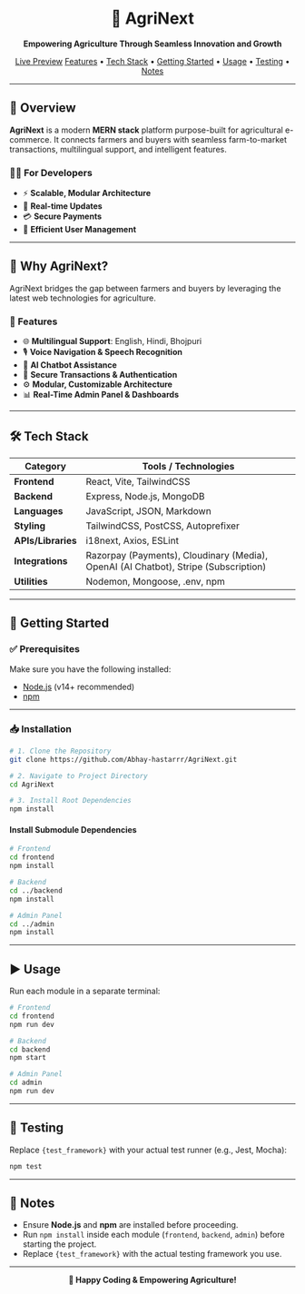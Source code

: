 <!-- Banner Image or Logo (optional, uncomment if you have a logo) -->
<!-- <p align="center">
  <img src="path_to_logo.png" alt="AgriNext Logo" width="200"/>
</p> -->

<h1 align="center">🌱 AgriNext</h1>

<p align="center">
  <b>Empowering Agriculture Through Seamless Innovation and Growth</b>
</p>


<p align="center">
  <a href="https://agrinext-frontend.vercel.app/">Live Preview</a>
  <a href="#features">Features</a> •
  <a href="#tech-stack">Tech Stack</a> •
  <a href="#getting-started">Getting Started</a> •
  <a href="#usage">Usage</a> •
  <a href="#testing">Testing</a> •
  <a href="#notes">Notes</a>
</p>

---

## 🌟 Overview

**AgriNext** is a modern <b>MERN stack</b> platform purpose-built for agricultural e-commerce. It connects farmers and buyers with seamless farm-to-market transactions, multilingual support, and intelligent features.

### 👨‍💻 For Developers

- ⚡ <b>Scalable, Modular Architecture</b>
- 🔄 <b>Real-time Updates</b>
- 💳 <b>Secure Payments</b>
- 👥 <b>Efficient User Management</b>

---

## 🚩 Why AgriNext?

AgriNext bridges the gap between farmers and buyers by leveraging the latest web technologies for agriculture.

### 🔑 Features

- 🌐 <b>Multilingual Support</b>: English, Hindi, Bhojpuri
- 🎙️ <b>Voice Navigation & Speech Recognition</b>
- 🤖 <b>AI Chatbot Assistance</b>
- 🔐 <b>Secure Transactions & Authentication</b>
- ⚙️ <b>Modular, Customizable Architecture</b>
- 📊 <b>Real-Time Admin Panel & Dashboards</b>

---

## 🛠️ Tech Stack

| Category        | Tools / Technologies                                         |
| --------------- | ----------------------------------------------------------- |
| **Frontend**    | React, Vite, TailwindCSS                                    |
| **Backend**     | Express, Node.js, MongoDB                                   |
| **Languages**   | JavaScript, JSON, Markdown                                  |
| **Styling**     | TailwindCSS, PostCSS, Autoprefixer                          |
| **APIs/Libraries** | i18next, Axios, ESLint                                   |
| **Integrations**| Razorpay (Payments), Cloudinary (Media), OpenAI (AI Chatbot), Stripe (Subscription) |
| **Utilities**   | Nodemon, Mongoose, .env, npm                                |

---

## 🚀 Getting Started

### ✅ Prerequisites

Make sure you have the following installed:

- [Node.js](https://nodejs.org/) (v14+ recommended)
- [npm](https://www.npmjs.com/)

---

### 📥 Installation

```bash
# 1. Clone the Repository
git clone https://github.com/Abhay-hastarrr/AgriNext.git

# 2. Navigate to Project Directory
cd AgriNext

# 3. Install Root Dependencies
npm install
```

#### Install Submodule Dependencies

```bash
# Frontend
cd frontend
npm install

# Backend
cd ../backend
npm install

# Admin Panel
cd ../admin
npm install
```

---

## ▶️ Usage

Run each module in a separate terminal:

```bash
# Frontend
cd frontend
npm run dev
```

```bash
# Backend
cd backend
npm start
```

```bash
# Admin Panel
cd admin
npm run dev
```

---

## 🧪 Testing

Replace `{test_framework}` with your actual test runner (e.g., Jest, Mocha):

```bash
npm test
```

---

## 📝 Notes

- Ensure <b>Node.js</b> and <b>npm</b> are installed before proceeding.
- Run <code>npm install</code> inside each module (`frontend`, `backend`, `admin`) before starting the project.
- Replace <code>{test_framework}</code> with the actual testing framework you use.

---

<p align="center">
  <b>🚜 Happy Coding & Empowering Agriculture!</b>
</p>

